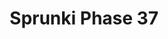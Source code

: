 ---
slug: sprunki-phase-37-2493
title: Sprunki Phase 37
description: "Sprunki Phase 37 is an exciting online game. Play for free directly in your browser!"
icon: /images/popular_mods/Sprunki Phase 37.png
url: https://wowtbc.net/sprunkin/phase37/index.html
previewImage: /images/popular_mods/Sprunki Phase 37.png
type: popular mods

# SEO配置
seo:
  title: "Sprunki Phase 37 - Play Free Online Game | Fun Browser Games"
  description: "Sprunki Phase 37 - Play this fun online game for free in your browser. No download required!"
  ogImage: "/images/popular_mods/Sprunki Phase 37.png"
  keywords: "sprunki-phase-37-2493, online game, browser game, free game, popular mods game, play online"

videoUrls:
  - https://www.youtube.com/embed/example1
  - https://www.youtube.com/embed/example2

whyPlay:
  title: "Why Play Sprunki Phase 37?"
  items:
    - "Immersive Gameplay: Sprunki Phase 37 offers an engaging and immersive gaming experience that will keep you entertained for hours"
    - "Challenging Levels: Test your skills with increasingly difficult challenges and obstacles"
    - "Beautiful Graphics: Enjoy stunning visuals and smooth animations that bring the game world to life"
    - "Regular Updates: New content and features are added regularly to keep the game fresh and exciting"
    - "Free to Play: Experience all the fun without spending a penny"
    - "Community Features: Connect with other players, share strategies, and compete for high scores"
    - "Cross-Platform: Play on any device with a web browser, no downloads required"

features:
  title: "Key Features of Sprunki Phase 37"
  image: "/images/popular_mods/Sprunki Phase 37.png"
  items:
    - "Intuitive Controls: Easy to learn controls make Sprunki Phase 37 accessible for players of all skill levels"
    - "Multiple Game Modes: Enjoy various gameplay options that provide different challenges and experiences"
    - "Character Customization: Personalize your gaming experience with unique characters and items"
    - "Achievement System: Complete special tasks to earn rewards and recognition"
    - "Leaderboards: Compete with players worldwide and see who can achieve the highest scores"

characteristics:
  title: "Game Characteristics"
  image: "/images/popular_mods/Sprunki Phase 37.png"
  items:
    - "Genre: Popular mods game with elements of strategy and skill"
    - "Difficulty: Suitable for both casual gamers and those seeking a challenge"
    - "Play Time: Quick sessions or extended gameplay, depending on your preference"
    - "Art Style: Vibrant and engaging visuals that enhance the gaming experience"
    - "Sound Design: Immersive audio that complements the gameplay perfectly"

info: "Sprunki Phase 37 is an exciting online game that offers players a unique and engaging gaming experience. With its intuitive controls, stunning visuals, and challenging gameplay, Sprunki Phase 37 provides hours of entertainment for players of all ages and skill levels. Whether you're looking for a quick gaming session during a break or an extended play session, Sprunki Phase 37 delivers an immersive experience that will keep you coming back for more. The game features multiple levels of increasing difficulty, ensuring that players are constantly challenged as they progress. With regular updates adding new content and features, Sprunki Phase 37 remains fresh and exciting, providing endless entertainment options for its growing community of players."

howToPlayIntro: "Welcome to Sprunki Phase 37! This guide will walk you through the basics and help you master the game. Whether you're a beginner or looking to improve your skills, these tips and instructions will enhance your gaming experience."

howToPlaySteps:
  - title: "Getting Started"
    description: "Begin your Sprunki Phase 37 adventure by familiarizing yourself with the controls. Use your keyboard or mouse to navigate through the game interface. The tutorial will guide you through the basic mechanics and help you understand the objectives."
  - title: "Understanding the Objectives"
    description: "In Sprunki Phase 37, your main goal is to progress through levels by completing specific objectives. Each level presents unique challenges that require different strategies and approaches."
  - title: "Mastering the Controls"
    description: "Practice using the controls to improve your precision and reaction time. Sprunki Phase 37 requires quick reflexes and strategic thinking to overcome obstacles and defeat opponents."
  - title: "Utilizing Power-ups"
    description: "Collect power-ups throughout the game to enhance your abilities and overcome difficult challenges. Each power-up offers unique advantages that can be crucial for success."
  - title: "Developing Strategies"
    description: "As you progress in Sprunki Phase 37, develop effective strategies for different scenarios. Analyze patterns, anticipate challenges, and adapt your approach to maximize your performance."

faq:
  title: "Frequently Asked Questions about Sprunki Phase 37"
  items:
    - question: "Is Sprunki Phase 37 free to play?"
      answer: "Yes, Sprunki Phase 37 is completely free to play directly in your web browser. No downloads or purchases are required to enjoy the full game experience."
    - question: "Can I play Sprunki Phase 37 on mobile devices?"
      answer: "Yes, Sprunki Phase 37 is optimized for both desktop and mobile play. You can enjoy the game on any device with a web browser and internet connection."
    - question: "Are there any in-game purchases?"
      answer: "While Sprunki Phase 37 is free to play, there may be optional in-game purchases available for cosmetic items or additional features that don't affect core gameplay."
    - question: "How often is Sprunki Phase 37 updated?"
      answer: "The developers regularly update Sprunki Phase 37 with new content, features, and improvements based on player feedback and game performance."
    - question: "Can I play Sprunki Phase 37 offline?"
      answer: "Currently, Sprunki Phase 37 requires an internet connection to play as it's a browser-based online game."
    - question: "Is Sprunki Phase 37 suitable for children?"
      answer: "Yes, Sprunki Phase 37 is designed to be family-friendly and suitable for players of all ages."
    - question: "How do I report bugs or issues?"
      answer: "If you encounter any problems while playing Sprunki Phase 37, you can report them through the game's support page or contact the developers directly through their website."
    - question: "Still Have Questions?"
      answer: "If you have additional questions about Sprunki Phase 37 that aren't covered in this FAQ, please visit our support center or contact our customer service team for assistance."
---
